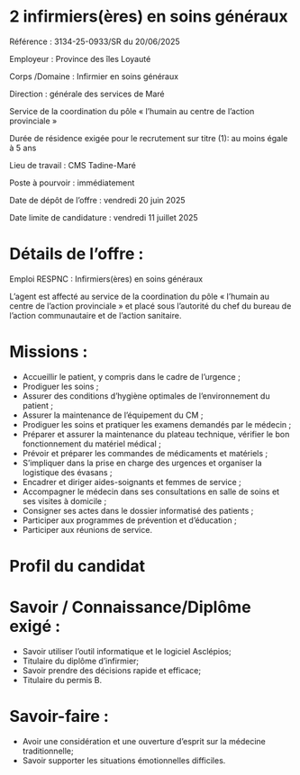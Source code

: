 
# 2 infirmiers(ères) en soins généraux

Référence : 3134-25-0933/SR du 20/06/2025

Employeur : Province des îles Loyauté

Corps /Domaine : Infirmier en soins généraux

Direction : générale des services de Maré

Service de la coordination du pôle « l’humain au centre de l’action provinciale »



Durée de résidence exigée pour le recrutement sur titre (1): au moins égale à 5 ans

Lieu de travail : CMS Tadine-Maré

Poste à pourvoir : immédiatement

Date de dépôt de l’offre : vendredi 20 juin 2025

Date limite de candidature : vendredi 11 juillet 2025

# Détails de l’offre :

Emploi RESPNC : Infirmiers(ères) en soins généraux

L’agent est affecté au service de la coordination du pôle « l’humain au centre de l’action provinciale » et placé sous l’autorité du chef du bureau de l’action communautaire et de l’action sanitaire.

# Missions :

- Accueillir le patient, y compris dans le cadre de l’urgence ;
- Prodiguer les soins ;
- Assurer des conditions d’hygiène optimales de l’environnement du patient ;
- Assurer la maintenance de l’équipement du CM ;
- Prodiguer les soins et pratiquer les examens demandés par le médecin ;
- Préparer et assurer la maintenance du plateau technique, vérifier le bon fonctionnement du matériel médical ;
- Prévoir et préparer les commandes de médicaments et matériels ;
- S’impliquer dans la prise en charge des urgences et organiser la logistique des évasans ;
- Encadrer et diriger aides-soignants et femmes de service ;
- Accompagner le médecin dans ses consultations en salle de soins et ses visites à domicile ;
- Consigner ses actes dans le dossier informatisé des patients ;
- Participer aux programmes de prévention et d’éducation ;
- Participer aux réunions de service.

# Profil du candidat

# Savoir / Connaissance/Diplôme exigé :

- Savoir utiliser l’outil informatique et le logiciel Asclépios;
- Titulaire du diplôme d’infirmier;
- Savoir prendre des décisions rapide et efficace;
- Titulaire du permis B.

# Savoir-faire :

- Avoir une considération et une ouverture d’esprit sur la médecine traditionnelle;
- Savoir supporter les situations émotionnelles difficiles.